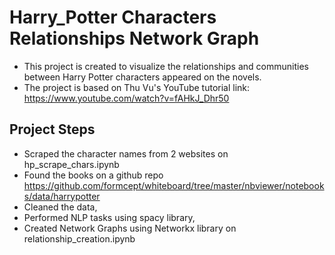 # Harry_Potter Characters Relationships Network Graph

- This project is created to visualize the relationships and communities between Harry Potter characters appeared on the novels.
- The project is based on Thu Vu's YouTube tutorial link: https://www.youtube.com/watch?v=fAHkJ_Dhr50


## Project Steps
- Scraped the character names from 2 websites on hp_scrape_chars.ipynb
- Found the books on a github repo https://github.com/formcept/whiteboard/tree/master/nbviewer/notebooks/data/harrypotter
- Cleaned the data,
- Performed NLP tasks using spacy library,
- Created Network Graphs using Networkx library on relationship_creation.ipynb
